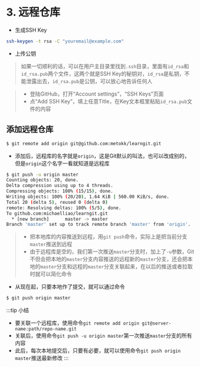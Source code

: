 # 3. 远程仓库
- 生成SSH Key
```bash
ssh-keygen -t rsa -C "youremail@example.com"
```
- 上传公钥
> 如果一切顺利的话，可以在用户主目录里找到`.ssh`目录，里面有`id_rsa`和`id_rsa.pub`两个文件，这两个就是SSH Key的秘钥对，`id_rsa`是私钥，不能泄露出去，`id_rsa.pub`是公钥，可以放心地告诉任何人

>- 登陆GitHub，打开“Account settings”，“SSH Keys”页面
>- 点“Add SSH Key”，填上任意Title，在Key文本框里粘贴`id_rsa.pub`文件的内容

## 添加远程仓库
```bash
$ git remote add origin git@github.com:metokk/learngit.git
```
- 添加后，远程库的名字就是`origin`，这是Git默认的叫法，也可以改成别的，但是`origin`这个名字一看就知道是远程库
```bash
$ git push -u origin master
Counting objects: 20, done.
Delta compression using up to 4 threads.
Compressing objects: 100% (15/15), done.
Writing objects: 100% (20/20), 1.64 KiB | 560.00 KiB/s, done.
Total 20 (delta 5), reused 0 (delta 0)
remote: Resolving deltas: 100% (5/5), done.
To github.com:michaelliao/learngit.git
  * [new branch]      master -> master
Branch 'master' set up to track remote branch 'master' from 'origin'.
```
>- 把本地库的内容推送到远程，用`git push`命令，实际上是把当前分支`master`推送到远程
>- 由于远程库是空的，我们第一次推送`master`分支时，加上了`-u`参数，Git不但会把本地的`master`分支内容推送的远程新的`master`分支，还会把本地的`master`分支和远程的`master`分支关联起来，在以后的推送或者拉取时就可以简化命令
- 从现在起，只要本地作了提交，就可以通过命令
```bash
$ git push origin master
```
:::tip 小结
- 要关联一个远程库，使用命令`git remote add origin git@server-name:path/repo-name.git`
- 关联后，使用命令`git push -u origin master`第一次推送`master`分支的所有内容
- 此后，每次本地提交后，只要有必要，就可以使用命令`git push origin master`推送最新修改
:::
